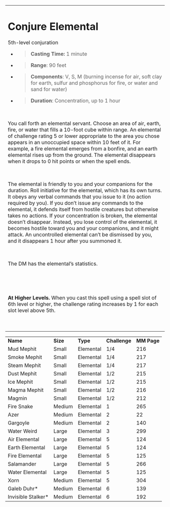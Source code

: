 
<table><tbody><tr class="odd"><td><h1 id="conjure-elemental"><strong>Conjure Elemental</strong></h1><p>5th-level conjuration</p><ul><li><blockquote><p><strong>Casting Time:</strong> 1 minute</p></blockquote></li><li><blockquote><p><strong>Range</strong>: 90 feet</p></blockquote></li><li><blockquote><p><strong>Components</strong>: V, S, M (burning incense for air, soft clay for earth, sulfur and phosphorus for fire, or water and sand for water)</p></blockquote></li><li><blockquote><p><strong>Duration</strong>: Concentration, up to 1 hour</p></blockquote></li></ul><p> </p><p>You call forth an elemental servant. Choose an area of air, earth, fire, or water that fills a 10-foot cube within range. An elemental of challenge rating 5 or lower appropriate to the area you chose appears in an unoccupied space within 10 feet of it. For example, a fire elemental emerges from a bonfire, and an earth elemental rises up from the ground. The elemental disappears when it drops to 0 hit points or when the spell ends.</p><p> </p><p>The elemental is friendly to you and your companions for the duration. Roll initiative for the elemental, which has its own turns. It obeys any verbal commands that you issue to it (no action required by you). If you don’t issue any commands to the elemental, it defends itself from hostile creatures but otherwise takes no actions. If your concentration is broken, the elemental doesn’t disappear. Instead, you lose control of the elemental, it becomes hostile toward you and your companions, and it might attack. An uncontrolled elemental can’t be dismissed by you, and it disappears 1 hour after you summoned it.</p><p> </p><p>The DM has the elemental’s statistics.</p><p> </p><p> </p><p><strong>At Higher Levels.</strong> When you cast this spell using a spell slot of 6th level or higher, the challenge rating increases by 1 for each slot level above 5th.</p><p> </p></td></tr></tbody></table>

|                     |          |           |               |             |
|---------------------|----------|-----------|---------------|-------------|
| **Name**            | **Size** | **Type**  | **Challenge** | **MM Page** |
| Mud Mephit          | Small    | Elemental | 1/4           | 216         |
| Smoke Mephit        | Small    | Elemental | 1/4           | 217         |
| Steam Mephit        | Small    | Elemental | 1/4           | 217         |
| Dust Mephit         | Small    | Elemental | 1/2           | 215         |
| Ice Mephit          | Small    | Elemental | 1/2           | 215         |
| Magma Mephit        | Small    | Elemental | 1/2           | 216         |
| Magmin              | Small    | Elemental | 1/2           | 212         |
| Fire Snake          | Medium   | Elemental | 1             | 265         |
| Azer                | Medium   | Elemental | 2             | 22          |
| Gargoyle            | Medium   | Elemental | 2             | 140         |
| Water Weird         | Large    | Elemental | 3             | 299         |
| Air Elemental       | Large    | Elemental | 5             | 124         |
| Earth Elemental     | Large    | Elemental | 5             | 124         |
| Fire Elemental      | Large    | Elemental | 5             | 125         |
| Salamander          | Large    | Elemental | 5             | 266         |
| Water Elemental     | Large    | Elemental | 5             | 125         |
| Xorn                | Medium   | Elemental | 5             | 304         |
| Galeb Duhr\*        | Medium   | Elemental | 6             | 139         |
| Invisible Stalker\* | Medium   | Elemental | 6             | 192         |
